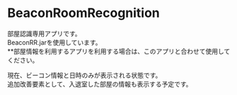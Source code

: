 # BeaconRoomRecognition

部屋認識専用アプリです。  
BeaconRR.jarを使用しています。  
**部屋情報を利用するアプリを利用する場合は、このアプリと合わせて使用してください。   
  
現在、ビーコン情報と日時のみが表示される状態です。  
追加改善要素として、入退室した部屋の情報も表示する予定です。  
